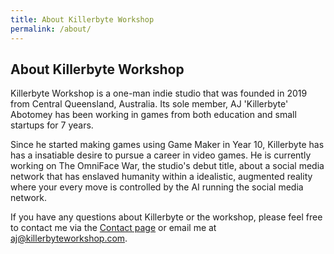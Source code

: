 ```yaml
---
title: About Killerbyte Workshop
permalink: /about/
---
```


## About Killerbyte Workshop

Killerbyte Workshop is a one-man indie studio that was founded in 2019 from Central Queensland, Australia. Its sole member, AJ 'Killerbyte' Abotomey has been working in games from both education and small startups for 7 years.

Since he started making games using Game Maker in Year 10, Killerbyte has has a insatiable desire to pursue a career in video games. He is currently working on The OmniFace War, the studio's debut title, about a social media network that has enslaved humanity within a idealistic, augmented reality where your every move is controlled by the AI running the social media network.

If you have any questions about Killerbyte or the workshop, please feel free to contact me via the [Contact page](/contact/) or email me at [aj@killerbyteworkshop.com](mailto:aj@killerbyteworkshop.com). 
